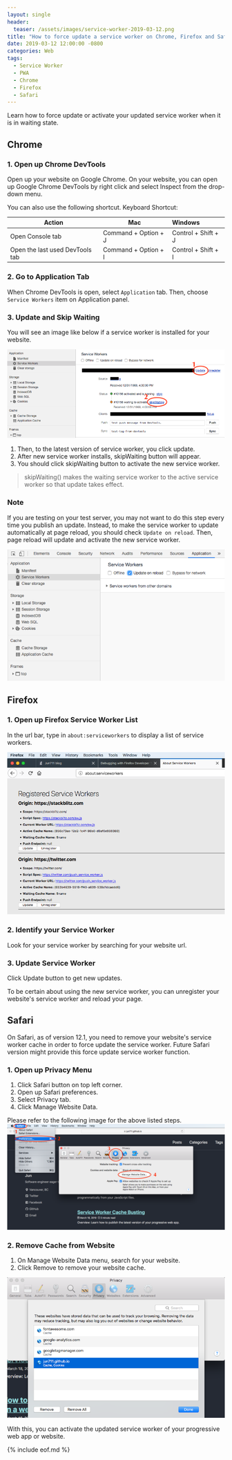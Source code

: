 ```yaml
---
layout: single
header:
  teaser: /assets/images/service-worker-2019-03-12.png
title: "How to force update a service worker on Chrome, Firefox and Safari?"
date: 2019-03-12 12:00:00 -0800
categories: Web
tags:
  - Service Worker
  - PWA
  - Chrome
  - Firefox
  - Safari
---
```

Learn how to force update or activate your updated service worker when it is in waiting state.

## Chrome
### 1. Open up Chrome DevTools 
Open up your website on Google Chrome. On your website, you can open up Google Chrome DevTools by right click and select Inspect from the drop-down menu.

You can also use the following shortcut.
Keyboard Shortcut:

| Action | Mac | Windows |
|---|---|:---|
| Open Console tab | Command + Option + J | Control + Shift + J |
| Open the last used DevTools tab| Command + Option + I | Control + Shift + I |

### 2. Go to Application Tab
When Chrome DevTools is open, select `Application` tab. Then, choose `Service Workers` item on Application panel.

### 3. Update and Skip Waiting
You will see an image like below if a service worker is installed for your website. 

![Chrome Service Worker Skip Waiting](/assets/images/chrome-service-worker-skip-waiting-2019-03-12.png)

1. Then, to the latest version of service worker, you click update. 
2. After new service worker installs, skipWaiting button will appear. 
3. You should click skipWaiting button to activate the new service worker.

> skipWaiting() makes the waiting service worker to the active service worker so that update takes effect.

### Note
If you are testing on your test server, you may not want to do this step every time you publish an update. Instead, to make the service worker to update automatically at page reload, you should check `Update on reload`. Then, page reload will update and activate the new service worker. 

![Chrome Service Worker Update on Reload](/assets/images/chrome-service-worker-update-on-reload-2019-03-12.png)

## Firefox
### 1. Open up Firefox Service Worker List
In the url bar, type in `about:serviceworkers` to display a list of service workers.

![Firefox Service Worker List](/assets/images/firefox-service-worker-list-2019-03-12.png)

### 2. Identify your Service Worker
Look for your service worker by searching for your website url.

### 3. Update Service Worker
Click Update button to get new updates.

To be certain about using the new service worker, you can unregister your website's service worker and reload your page.

## Safari
On Safari, as of version 12.1, you need to remove your website's service worker cache in order to force update the service worker. Future Safari version might provide this force update service worker function.

### 1. Open up Privacy Menu
1. Click Safari button on top left corner.
2. Open up Safari preferences. 
3. Select Privacy tab. 
4. Click Manage Website Data.

Please refer to the following image for the above listed steps.
![Safari Privacy Manage Website Data](/assets/images/safari-open-up-privacy-menu-2019-03-12.png)

### 2. Remove Cache from Website
1. On Manage Website Data menu, search for your website.
2. Click Remove to remove your website cache.

![Safari Privacy Manage Website Data](/assets/images/safari-privacy-remove-website-data-2019-03-12.png)


With this, you can activate the updated service worker of your progressive web app or website. 

{% include eof.md %}

